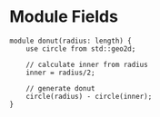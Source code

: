 # Module Fields

```µCAD,donut
module donut(radius: length) {
    use circle from std::geo2d;

    // calculate inner from radius
    inner = radius/2;

    // generate donut
    circle(radius) - circle(inner);
}
```
